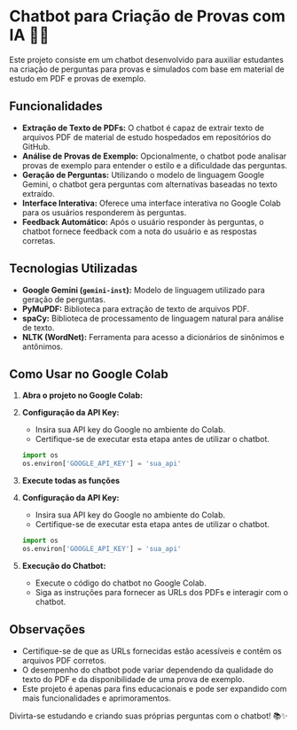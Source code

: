 # Chatbot para Criação de Provas com IA 🤖📝

Este projeto consiste em um chatbot desenvolvido para auxiliar estudantes na criação de perguntas para provas e simulados com base em material de estudo em PDF e provas de exemplo.

## Funcionalidades

- **Extração de Texto de PDFs:** O chatbot é capaz de extrair texto de arquivos PDF de material de estudo hospedados em repositórios do GitHub.
- **Análise de Provas de Exemplo:** Opcionalmente, o chatbot pode analisar provas de exemplo para entender o estilo e a dificuldade das perguntas.
- **Geração de Perguntas:** Utilizando o modelo de linguagem Google Gemini, o chatbot gera perguntas com alternativas baseadas no texto extraído.
- **Interface Interativa:** Oferece uma interface interativa no Google Colab para os usuários responderem às perguntas.
- **Feedback Automático:** Após o usuário responder às perguntas, o chatbot fornece feedback com a nota do usuário e as respostas corretas.

## Tecnologias Utilizadas

- **Google Gemini (`gemini-inst`):** Modelo de linguagem utilizado para geração de perguntas.
- **PyMuPDF:** Biblioteca para extração de texto de arquivos PDF.
- **spaCy:** Biblioteca de processamento de linguagem natural para análise de texto.
- **NLTK (WordNet):** Ferramenta para acesso a dicionários de sinônimos e antônimos.

## Como Usar no Google Colab

1. **Abra o projeto no Google Colab:**
   
2. **Configuração da API Key:**
   - Insira sua API key do Google no ambiente do Colab.
   - Certifique-se de executar esta etapa antes de utilizar o chatbot.
   ```python
   import os
   os.environ['GOOGLE_API_KEY'] = 'sua_api'
   ```
3. **Execute todas as funções**
   

3. **Configuração da API Key:**
   - Insira sua API key do Google no ambiente do Colab.
   - Certifique-se de executar esta etapa antes de utilizar o chatbot.
   ```python
   import os
   os.environ['GOOGLE_API_KEY'] = 'sua_api'
   ```

4. **Execução do Chatbot:**
   - Execute o código do chatbot no Google Colab.
   - Siga as instruções para fornecer as URLs dos PDFs e interagir com o chatbot.

## Observações

- Certifique-se de que as URLs fornecidas estão acessíveis e contêm os arquivos PDF corretos.
- O desempenho do chatbot pode variar dependendo da qualidade do texto do PDF e da disponibilidade de uma prova de exemplo.
- Este projeto é apenas para fins educacionais e pode ser expandido com mais funcionalidades e aprimoramentos.

Divirta-se estudando e criando suas próprias perguntas com o chatbot! 📚✨

